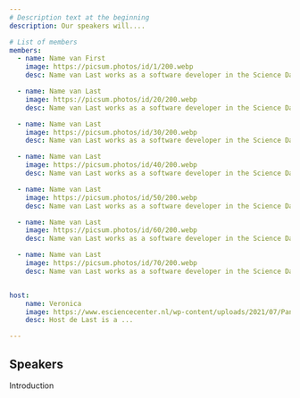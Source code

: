 ```yaml
---
# Description text at the beginning 
description: Our speakers will....

# List of members
members:
  - name: Name van First
    image: https://picsum.photos/id/1/200.webp
    desc: Name van Last works as a software developer in the Science Data Centre project....

  - name: Name van Last
    image: https://picsum.photos/id/20/200.webp
    desc: Name van Last works as a software developer in the Science Data Centre project....

  - name: Name van Last
    image: https://picsum.photos/id/30/200.webp
    desc: Name van Last works as a software developer in the Science Data Centre project....

  - name: Name van Last
    image: https://picsum.photos/id/40/200.webp
    desc: Name van Last works as a software developer in the Science Data Centre project....

  - name: Name van Last
    image: https://picsum.photos/id/50/200.webp
    desc: Name van Last works as a software developer in the Science Data Centre project....

  - name: Name van Last
    image: https://picsum.photos/id/60/200.webp
    desc: Name van Last works as a software developer in the Science Data Centre project....

  - name: Name van Last
    image: https://picsum.photos/id/70/200.webp
    desc: Name van Last works as a software developer in the Science Data Centre project....


host:
    name: Veronica
    image: https://www.esciencecenter.nl/wp-content/uploads/2021/07/Pang-Veronica--300x300.png
    desc: Host de Last is a ...

---
```


## Speakers

Introduction
